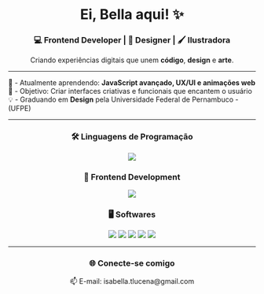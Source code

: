 <h1 align="center">Ei, Bella aqui! ✨</h1>
<h3 align="center">💻 Frontend Developer  |  🎨 Designer  |  🖌️ Ilustradora</h3>

<p align="center">
  Criando experiências digitais que unem <b>código</b>, <b>design</b> e <b>arte</b>.
</p>

---

🌱 - Atualmente aprendendo: **JavaScript avançado, UX/UI e animações web**  
🎯 - Objetivo: Criar interfaces criativas e funcionais que encantem o usuário  
💡 - Graduando em <b>Design</b> pela Universidade Federal de Pernambuco - (UFPE)

---

<h3 align="center">🛠️ Linguagens de Programação</h3>

<p align="center">
  <img src="https://skillicons.dev/icons?i=c,cpp,js,php,mysql,postgres&theme=light" />
</p>

<h3 align="center">🎨 Frontend Development</h3>

<p align="center">
  <img src="https://skillicons.dev/icons?i=html,css&theme=light" />
</p>

<h3 align="center">🖥️ Softwares</h3>

<p align="center">
  <img src="https://img.shields.io/badge/adobe%20photoshop-%2331A8FF.svg?style=for-the-badge&logo=adobe%20photoshop&logoColor=white"/>
  <img src="https://img.shields.io/badge/adobe%20illustrator-%23FF9A00.svg?style=for-the-badge&logo=adobe%20illustrator&logoColor=white"/>
  <img src="https://img.shields.io/badge/figma-%23F24E1E.svg?style=for-the-badge&logo=figma&logoColor=white"/>
  <img src="https://img.shields.io/badge/Canva-%2300C4CC.svg?style=for-the-badge&logo=Canva&logoColor=white"/>
  <img src="https://img.shields.io/badge/Inkscape-e0e0e0?style=for-the-badge&logo=inkscape&logoColor=080A13"/>
</p>

---
  
<h3 align="center">🌐 Conecte-se comigo</h3>
<p align="center">
  📫 E-mail: isabella.tlucena@gmail.com
</p>

